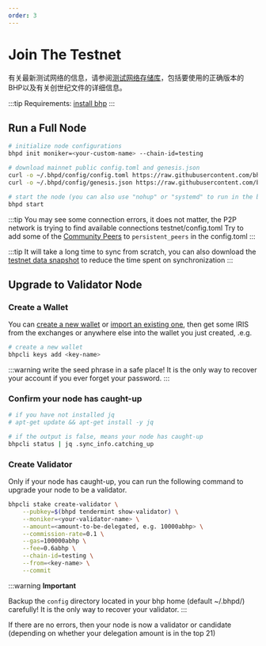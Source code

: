 ```yaml
---
order: 3
---
```


# Join The Testnet
有关最新测试网络的信息，请参阅[测试网络存储库](#TODO)，包括要使用的正确版本的BHP以及有关创世纪文件的详细信息。

:::tip
Requirements: [install bhp](install-bhp.md)
:::

## Run a Full Node

```bash
# initialize node configurations
bhpd init moniker=<your-custom-name> --chain-id=testing

# download mainnet public config.toml and genesis.json
curl -o ~/.bhpd/config/config.toml https://raw.githubusercontent.com/bhpnet/launch/master/testnet/config.toml
curl -o ~/.bhpd/config/genesis.json https://raw.githubusercontent.com/bhpnet/launch/master/testnet/genesis.json

# start the node (you can also use "nohup" or "systemd" to run in the background)
bhpd start
```

:::tip
You may see some connection errors, it does not matter, the P2P network is trying to find available connections
testnet/config.toml
Try to add some of the [Community Peers](https://github.com/bhpnet/launch/blob/master/testnet/community-peers.md) to `persistent_peers` in the config.toml
:::

:::tip
It will take a long time to sync from scratch, you can also download the [testnet data snapshot](#TODO) to reduce the time spent on synchronization
:::

## Upgrade to Validator Node

### Create a Wallet

You can [create a new wallet](../cli-client/keys.md#create-a-new-key) or [import an existing one](../cli-client/keys.md#recover-an-existing-key-from-seed-phrase), then get some IRIS from the exchanges or anywhere else into the wallet you just created, .e.g.

```bash
# create a new wallet
bhpcli keys add <key-name>
```

:::warning
write the seed phrase in a safe place! It is the only way to recover your account if you ever forget your password.
:::

### Confirm your node has caught-up

```bash
# if you have not installed jq
# apt-get update && apt-get install -y jq

# if the output is false, means your node has caught-up
bhpcli status | jq .sync_info.catching_up
```

### Create Validator

Only if your node has caught-up, you can run the following command to upgrade your node to be a validator.

```bash
bhpcli stake create-validator \
    --pubkey=$(bhpd tendermint show-validator) \
    --moniker=<your-validator-name> \
    --amount=<amount-to-be-delegated, e.g. 10000abhp> \
    --commission-rate=0.1 \
    --gas=100000abhp \
    --fee=0.6abhp \
    --chain-id=testing \
    --from=<key-name> \
    --commit
```

:::warning
**Important**

Backup the `config` directory located in your bhp home (default ~/.bhpd/) carefully! It is the only way to recover your validator.
:::

If there are no errors, then your node is now a validator or candidate (depending on whether your delegation amount is in the top 21)
